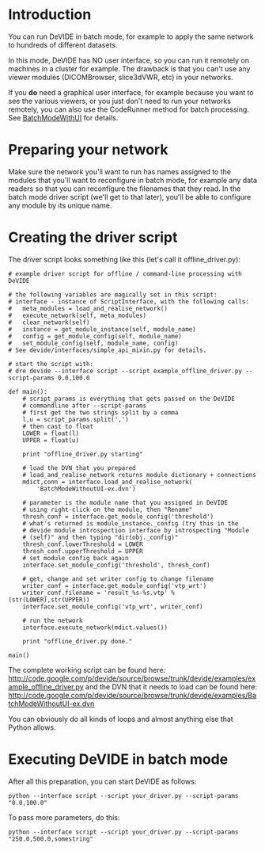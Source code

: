 # Introduction #

You can run DeVIDE in batch mode, for example to apply the same network to hundreds of different datasets.

In this mode, DeVIDE has NO user interface, so you can run it remotely on machines in a cluster for example.  The drawback is that you can't use any viewer modules (DICOMBrowser, slice3dVWR, etc) in your networks.

If you **do** need a graphical user interface, for example because you want to see the various viewers, or you just don't need to run your networks remotely, you can also use the CodeRunner method for batch processing.  See [BatchModeWithUI](BatchModeWithUI.md) for details.

# Preparing your network #

Make sure the network you'll want to run has names assigned to the modules that you'll want to reconfigure in batch mode, for example any data readers so that you can reconfigure the filenames that they read.  In the batch mode driver script (we'll get to that later), you'll be able to configure any module by its unique name.

# Creating the driver script #

The driver script looks something like this (let's call it offline\_driver.py):
```
# example driver script for offline / command-line processing with DeVIDE

# the following variables are magically set in this script:
# interface - instance of ScriptInterface, with the following calls:
#   meta_modules = load_and_realise_network()
#   execute_network(self, meta_modules)
#   clear_network(self)
#   instance = get_module_instance(self, module_name)
#   config = get_module_config(self, module_name)
#   set_module_config(self, module_name, config)
# See devide/interfaces/simple_api_mixin.py for details.

# start the script with:
# dre devide --interface script --script example_offline_driver.py --script-params 0.0,100.0

def main():
    # script_params is everything that gets passed on the DeVIDE
    # commandline after --script-params
    # first get the two strings split by a comma
    l,u = script_params.split(',')
    # then cast to float
    LOWER = float(l)
    UPPER = float(u)
    
    print "offline_driver.py starting"

    # load the DVN that you prepared
    # load_and_realise_network returns module dictionary + connections
    mdict,conn = interface.load_and_realise_network(
        'BatchModeWithoutUI-ex.dvn')

    # parameter is the module name that you assigned in DeVIDE
    # using right-click on the module, then "Rename"
    thresh_conf = interface.get_module_config('threshold')
    # what's returned is module_instance._config (try this in the
    # devide module introspection interface by introspecting "Module
    # (self)" and then typing "dir(obj._config)"
    thresh_conf.lowerThreshold = LOWER
    thresh_conf.upperThreshold = UPPER
    # set module config back again
    interface.set_module_config('threshold', thresh_conf)

    # get, change and set writer config to change filename
    writer_conf = interface.get_module_config('vtp_wrt')
    writer_conf.filename = 'result_%s-%s.vtp' % (str(LOWER),str(UPPER))
    interface.set_module_config('vtp_wrt', writer_conf)

    # run the network
    interface.execute_network(mdict.values())
    
    print "offline_driver.py done."

main()
```

The complete working script can be found here: http://code.google.com/p/devide/source/browse/trunk/devide/examples/example_offline_driver.py and the DVN that it needs to load can be found here: http://code.google.com/p/devide/source/browse/trunk/devide/examples/BatchModeWithoutUI-ex.dvn

You can obviously do all kinds of loops and almost anything else that Python allows.

# Executing DeVIDE in batch mode #

After all this preparation, you can start DeVIDE as follows:
```
python --interface script --script your_driver.py --script-params "0.0,100.0"
```

To pass more parameters, do this:
```
python --interface script --script your_driver.py --script-params "250.0,500.0,somestring"
```